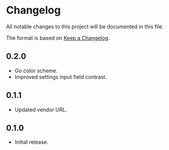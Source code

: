 # Changelog

All notable changes to this project will be documented in this file.

The format is based on [Keep a Changelog](https://keepachangelog.com/en/1.0.0/).

## 0.2.0
- Go color scheme.
- Improved settings input field contrast.

## 0.1.1
- Updated vendor URL. 

## 0.1.0
- Initial release.
